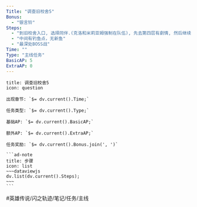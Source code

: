 ```yaml
---
Title: "调查旧校舍5"
Bonus:
  - "银言铃"
Steps:
  - "到旧校舍入口, 选择同伴.(克洛和米莉亚姆强制在队伍), 先去第四层有劇情, 然后继续下往第五层"
  - "中间有钓鱼点，无新鱼"
  - "最深处BOSS战"
Time: ""
Type: "主线任务"
BasicAP: 5
ExtraAP: 0
---
```

`````ad-success
title: 调查旧校舍5
icon: question

出现章节: `$= dv.current().Time;`

任务类型: `$= dv.current().Type;`

基础AP: `$= dv.current().BasicAP;`

额外AP: `$= dv.current().ExtraAP;`

任务奖励: `$= dv.current().Bonus.join(', ')`

```ad-note
title: 步骤
icon: list
~~~dataviewjs
dv.list(dv.current().Steps);
~~~
```
`````

#英雄传说/闪之轨迹/笔记/任务/主线 